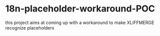 # 18n-placeholder-workaround-POC
this project aims at coming up with a workaround to make XLIFFMERGE recognize placeholders
